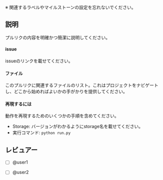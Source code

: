 ※ 関連するラベルやマイルストーンの設定を忘れないでください。


## 説明
プルリクの内容を明確かつ簡潔に説明してください。


#### issue

issueのリンクを載せてください。


#### ファイル
このプルリクに関連するファイルのリスト。これはプロジェクトをナビゲートし、どこから始めればよいかの手がかりを提供してください。

#### 再現するには
動作を再現するためのいくつかの手順を含めてください。
- Storage: バージョンがわかるようにstorage名を載せてください。
- 実行コマンド: `python run.py`


## レビュアー
- [ ] @user1
- [ ] @user2

